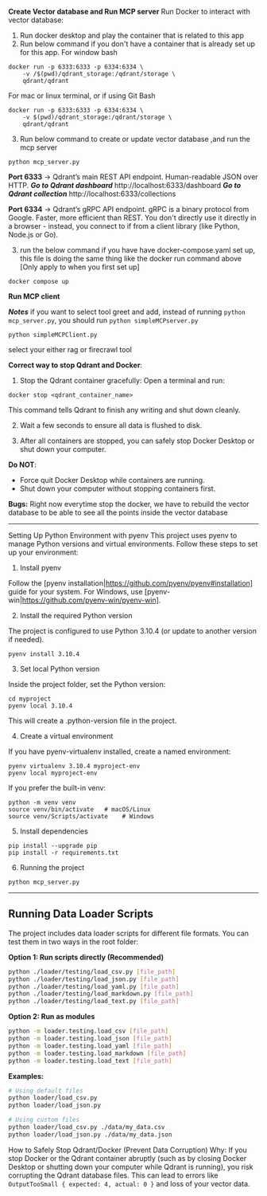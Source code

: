 **Create Vector database and Run MCP server**
Run Docker to interact with vector database:
1. Run docker desktop and play the container that is related to this app
2. Run below command if you don't have a container that is already set up for this app. 
For window bash
```
docker run -p 6333:6333 -p 6334:6334 \
    -v /$(pwd)/qdrant_storage:/qdrant/storage \
    qdrant/qdrant
```
For mac or linux terminal, or if using Git Bash
```
docker run -p 6333:6333 -p 6334:6334 \
    -v $(pwd)/qdrant_storage:/qdrant/storage \
    qdrant/qdrant
```
3. Run below command to create or update vector database ,and run the mcp server
```
python mcp_server.py
```
**Port 6333** → Qdrant’s main REST API endpoint. Human-readable JSON over HTTP.
***Go to Qdrant dashboard***
http://localhost:6333/dashboard
***Go to Qdrant collection***
http://localhost:6333/collections

**Port 6334** → Qdrant’s gRPC API endpoint. gRPC is a binary protocol from Google. Faster, more efficient than REST. You don't directly use it directly in a browser - instead, you connect to if from a client library (like Python, Node.js or Go).

3. run the below command if you have have docker-compose.yaml set up, this file is doing the same thing like the docker run command above [Only apply to when you first set up] 
```
docker compose up 
```

**Run MCP client**

***Notes***
if you want to select tool greet and add, instead of running ```python mcp_server.py```, you should run ```python simpleMCPserver.py```

```
python simpleMCPClient.py
```
select your either rag or firecrawl tool

**Correct way to stop Qdrant and Docker**:

1. Stop the Qdrant container gracefully:
Open a terminal and run:
```
docker stop <qdrant_container_name>
```
This command tells Qdrant to finish any writing and shut down cleanly.

2. Wait a few seconds to ensure all data is flushed to disk.

3. After all containers are stopped, you can safely stop Docker Desktop or shut down your computer.

**Do NOT**:

- Force quit Docker Desktop while containers are running.
- Shut down your computer without stopping containers first.

**Bugs:**
Right now everytime stop the docker, we have to rebuild the vector database to be able to see all the points inside the vector database


---
Setting Up Python Environment with pyenv
This project uses pyenv to manage Python versions and virtual environments. Follow these steps to set up your environment:

1. Install pyenv

Follow the [pyenv installation|https://github.com/pyenv/pyenv#installation] guide
 for your system.
For Windows, use [pyenv-win|https://github.com/pyenv-win/pyenv-win].

2. Install the required Python version

The project is configured to use Python 3.10.4 (or update to another version if needed).
```
pyenv install 3.10.4
```

3. Set local Python version

Inside the project folder, set the Python version:
```
cd myproject
pyenv local 3.10.4
```

This will create a .python-version file in the project.

4. Create a virtual environment

If you have pyenv-virtualenv installed, create a named environment:
```
pyenv virtualenv 3.10.4 myproject-env
pyenv local myproject-env
```

If you prefer the built-in venv:
```
python -m venv venv
source venv/bin/activate   # macOS/Linux
source venv/Scripts/activate    # Windows
```

5. Install dependencies
```
pip install --upgrade pip
pip install -r requirements.txt
```

6. Running the project
```
python mcp_server.py
```

---
## Running Data Loader Scripts

The project includes data loader scripts for different file formats. You can test them in two ways in the root folder:

**Option 1: Run scripts directly (Recommended)**
```bash
python ./loader/testing/load_csv.py [file_path]
python ./loader/testing/load_json.py [file_path]
python ./loader/testing/load_yaml.py [file_path]
python ./loader/testing/load_markdown.py [file_path]
python ./loader/testing/load_text.py [file_path]
```

**Option 2: Run as modules**
```bash
python -m loader.testing.load_csv [file_path]
python -m loader.testing.load_json [file_path]
python -m loader.testing.load_yaml [file_path]
python -m loader.testing.load_markdown [file_path]
python -m loader.testing.load_text [file_path]
```

**Examples:**
```bash
# Using default files
python loader/load_csv.py
python loader/load_json.py

# Using custom files
python loader/load_csv.py ./data/my_data.csv
python loader/load_json.py ./data/my_data.json
```

How to Safely Stop Qdrant/Docker (Prevent Data Corruption)
Why:
If you stop Docker or the Qdrant container abruptly (such as by closing Docker Desktop or shutting down your computer while Qdrant is running), you risk corrupting the Qdrant database files. This can lead to errors like ```OutputTooSmall { expected: 4, actual: 0 }``` and loss of your vector data.

